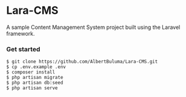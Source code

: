 # Lara-CMS

A sample Content Management System  project built using the Laravel framework.


### Get started

``` 
$ git clone https://github.com/AlbertBuluma/Lara-CMS.git
$ cp .env.example .env
$ composer install
$ php artisan migrate
$ php artisan db:seed
$ php artisan serve
```